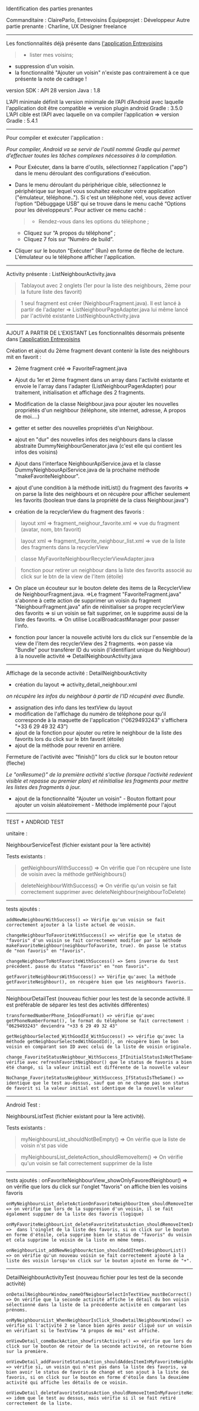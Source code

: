 

Identification des parties prenantes 

Commanditaire : ClaireParlo, Entrevoisins
É​quipeprojet : Développeur
Autre partie prenante : Charline, UX Designer freelance

----

Les fonctionnalités déjà présente dans  [l'application Entrevoisins](https://github.com/Deyine/OpenClassrooms/tree/master/Android/Entrevoisins)

>- lister mes voisins;
- suppression d'un voisin.
- la fonctionnalité "Ajouter un voisin" n'existe pas contrairement à ce que présente la note de cadrage !

version SDK : API 28
version Java : 1.8

L’API minimale définit la version minimale de l’API d’Android avec laquelle l'application doit être compatible => version plugin android Gradle : 3.5.0
L’API cible est l’API avec laquelle on va compiler l’application => version Gradle : 5.4.1

----
Pour compiler et exécuter l'application : 

*Pour compiler, Android va se servir de l'outil nommé Gradle qui permet d’effectuer toutes les tâches complexes nécessaires à la compilation.*

- Pour Exécuter, dans la barre d'outils, sélectionnez l'application ("app") dans le menu déroulant des configurations d'exécution.

- Dans le menu déroulant du périphérique cible, sélectionnez le périphérique sur lequel vous souhaitez exécuter votre application ("émulateur, téléphone.."). Si c'est un téléphone réel, vous devez activer l’option “Débuggage USB” qui se trouve dans le menu caché “Options pour les développeurs”. Pour activer ce menu caché :

    >- Rendez-vous dans les options du téléphone ;
    - Cliquez sur “A propos du téléphone” ;
    - Cliquez 7 fois sur “Numéro de build”.

- Cliquer sur le bouton "Exécuter" (Run) en forme de flèche de lecture. L'émulateur ou le téléphone afficher l'application.

----

 Activity présente : ListNeighbourActivity.java

> Tablayout avec 2 onglets (1er pour la liste des neighbours, 2ème pour la future liste des favorit)

>1 seul fragment est créer (NeighbourFragment.java). Il est lancé à partir de l'adapter => ListNeighbourPageAdapter.java lui même lancé par l'activité existante ListNeighbourActivity.java


----
AJOUT A PARTIR DE L'EXISTANT
Les fonctionnalités désormais présente dans  [l'application Entrevoisins](https://github.com/uimcaniia/entrevoisins)


Création et ajout du 2ème fragment devant contenir la liste des neighbours mit en favorit :


- 2ème fragment créé => FavoriteFragment.java
- Ajout du 1er et 2ème fragment dans un array dans l'activité existante et envoie le l'array dans l'adapter (ListNeighbourPagerAdapter) pour traitement, initialisation et affichage des 2 fragments.
- Modification de la classe Neighbour.java pour ajouter les nouvelles propriétés d'un neighbour (téléphone, site internet, adresse, A propos de moi....)
- getter et setter des nouvelles propriétés d'un Neighbour.
- ajout en "dur" des nouvelles infos des neighbours dans la classe abstraite DummyNeighbourGenerator.java (c'est elle qui contient les infos des voisins)
- Ajout dans l'interface NeighbourApiService.java et la classe DummyNeighbourApiService.java de la prochaine méthode "makeFavoriteNeighbour".
- ajout d'une condition à la méthode initList() du fragment des favorits => on parse la liste des neighbours et on récupère pour afficher seulement les favorits (boolean true dans la propriété de la class Neighbour.java")

- création de la recyclerView du fragment des favoris :

> layout xml => fragment_neighour_favorite.xml => vue du fragment (avatar, nom, btn favorit)

>layout xml => fragment_favorite_neighbour_list.xml => vue de la liste des fragments dans la recyclerView

>classe MyFavoriteNeighbourRecyclerViewAdapter.java
 
>fonction pour retirer un neighbour dans la liste des favorits associé au click sur le btn de la view de l'item (étoile)


- On place un écouteur sur le bouton delete des items de la RecyclerView de NeighbourFragment.java.
 	=>Le fragment "FavoriteFragment.java" s'abonne à cette action de supprimer un voisin du fragment "NeighbourFragment.java" afin de réinitialiser sa propre recyclerView des favorits 
	=> si un voisin se fait supprimer, on le supprime aussi de la liste des favorits.
	=> On utilise LocalBroadcastManager pour passer l'info.

- fonction pour lancer la nouvelle activité lors du click sur l'ensemble de la view de l'item des recyclerView des 2 fragments.
	=>on passe via "Bundle" pour transférer ID du voisin (l'identifiant unique du Neighbour) à la nouvelle activité => DetailNeighbourActivity.java

----

Affichage de la seconde activité : DetailNeighbourActivity

- création du layout => activity_detail_neighbour.xml

*on récupère les infos du neighbour à partir de l'ID récupéré avec Bundle.*

- assignation des info dans les textView du layout
- modification de l'affichage du numéro de téléphone pour qu'il corresponde à la maquette de l'application ("0629493243" s'affichera "+33 6 29 49 32 43")
- ajout de la fonction pour ajouter ou retire le neighbour de la liste des favorits lors du click sur le btn favorit (étoile)
- ajout de la méthode pour revenir en arrière. 

Fermeture de l'activité avec "finish()" lors du click sur le bouton retour (fleche)

*Le "onResume()" de la première activité s'active (lorsque l'activité redevient visible et repasse au premier plan) et réinitialise les fragments pour mettre les listes des fragments à jour.*

- ajout de la fonctionnalité "Ajouter un voisin"
		- Bouton flottant pour ajouter un voisin aléatoirement
		- Méthode implémenté pour l'ajout


----
TEST  + ANDROID TEST


unitaire : 

NeighbourServiceTest (fichier existant pour la 1ère activité)

Tests existants : 
			
>getNeighboursWithSuccess() => On vérifie que l'on récupère une liste de voisin avec la méthode getNeighbours()


>deleteNeighbourWithSuccess() => On vérifie qu'un voisin se fait correctement supprimer avec deleteNeighbour(neighbourToDelete)

----
tests ajoutés : 

    addNewNeighbourWithSuccess() => Vérifie qu'un voisin se fait correctement ajouter à la liste actuel de voisin.

    changeNeighbourToFavoriteWithSuccess() => vérifie que le status de "favoris" d'un voisin se fait correctement modifier par la méthode makeFavoriteNeighbour(neighbourToFavorite, true). On passe le status de "non favoris" en "favoris".

    changeNeighbourToNotFavoriteWithSuccess() => Sens inverse du test précédent. passe du status "favoris" en "non favoris".

    getFavoriteNeighboursWithSuccess() => Vérifie qu'avec la méthode getFavoriteNeighbour(), on récupère bien que les neighbours favoris.

----
NeighbourDetailTest 
(nouveau fichier pour les test de la seconde activité. Il est préférable de séparer les test des activités différentes)

    transformedNumberPhone_InGoodFormat() => vérifie qu'avec getPhoneNumberFormat(), le format du téléphone se fait correctement : "0629493243" deviendra "+33 6 29 49 32 43"    
    
    getNeighbourSelected_WithGoodId_WithSuccess() => vérifie qu'avec la méthode getNeighbourSelectedWithGoodId(), on récupère bien le bon voisin en comparant son ID avec celui de la liste de voisin originale.

    change_FavoriteStatusNeighbour_WithSuccess_IfInitialStatusIsNotTheSame()=> vérifie avec refreshFavoritNeighbour() que le status de favoris a bien été changé, si la valeur initial est différente de la nouvelle valeur

    NoChange_FavoriteStatusNeighbour_WithSuccess_IfStatusIsTheSame() => identique que le test au-dessus, sauf que on ne change pas son status de favorit si la valeur initial est identique de la nouvelle valeur

----
Android Test : 

NeighboursListTest 
(fichier existant pour la 1ère activité).

Tests existants :

>myNeighboursList_shouldNotBeEmpty() => On vérifie que la liste de voisin n'st pas vide

>myNeighboursList_deleteAction_shouldRemoveItem() => On vérifie qu'un voisin se fait correctement supprimer de la liste

----
tests ajoutés : 
	onFavoriteNeighbourView_showOnlyFavoredNeighbour() => on vérifie que lors du click sur l'onglet "favoris" on affiche bien les voisins favoris

	onMyNeighboursList_deleteActionOnFavoriteNeighbourItem_shouldRemoveItemInMyFavoriteNeighbourList() => on vérifie que lors de la suppresion d'un voisin, il se fait également suppimer de la liste des favoris (logique)

	onMyFavoriteNeighbourList_deleteFavoriteStatusAction_shouldRemoveItemInMyFavoriteNeighbourList() =>  dans l'oinglet de la liste des favoris, si on click sur le bouton en forme d'étoile, cela supprime bien le status de "favoris" du voisin et cela supprime le voisin de la liste en même temps.

	onNeighbourList_addNewNeighbourAction_shouldaddItemInNeighbourList() => on vérifie qu'un nouveau voisin se fait correctement ajouté à la liste des voisin lorsqu'on click sur le bouton ajouté en forme de "+".

----
DetailNeighbourActivityTest 
(nouveau fichier pour les test de la seconde activité)

    onDetailNeighbourWindow_nameOfNeigbourSelectInTextView_mustBeCorrect() => On vérifie que la seconde activité affiche le détail du bon voisin sélectionné dans la liste de la précédente activité en comparant les prénoms.

	onMyNeighboursList_WhenNeighbourIsClick_ShowDetailNeighbourWindow() => vérifie si l'activité 2 se lance bien après avoir cliqué sur un voisin en vérifiant si le TextView "A propos de moi" est affiché.

	onViewDetail_comeBackAction_showfirstActivity() => vérifie que lors du click sur le bouton de retour de la seconde activité, on retourne bien sur la première.

	onViewDetail_addFavoriteStatusAction_shouldAddesItemInMyFavoriteNeighbourList() => vérifie si, un voisin qui n'est pas dans la liste des favoris, va bien avoir le status de favoris de changé et son ajout à la liste des favoris, si on click sur le bouton en forme d'étoile dans la deuxième activité qui affiche les détails de ce voisin.

	onViewDetail_deleteFavoriteStatusAction_shouldRemoveItemInMyFavoriteNeighbourList() => idem que le test au dessus, mais vérifie si il se fait retiré correctement de la liste.
